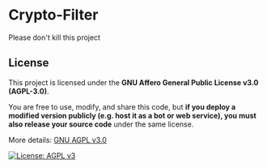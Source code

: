 # Crypto-Filter
Please don't kill this project

## License

This project is licensed under the **GNU Affero General Public License v3.0 (AGPL-3.0)**.

You are free to use, modify, and share this code, but **if you deploy a modified version publicly (e.g. host it as a bot or web service), you must also release your source code** under the same license.

More details: [GNU AGPL v3.0](https://www.gnu.org/licenses/agpl-3.0.html)

[![License: AGPL v3](https://img.shields.io/badge/License-AGPL%20v3-blue.svg)](https://www.gnu.org/licenses/agpl-3.0)
